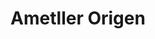 ---
title: "Ametller Origen"
url: /barcelona/ametller-origen-carrer-de-corsega/
shop: supermercado
---